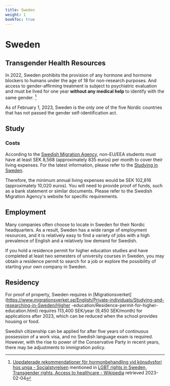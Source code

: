 ```yaml
---
title: Sweden
weight: 1
bookToc: true
---
```


# Sweden

## Transgender Health Resources

In 2022, Sweden prohibits the provision of any hormone and hormone blockers to humans under the age of 18 for non-research purposes. And access to gender-affirming treatment is subject to psychiatric evaluation and must be lived for one year **without any medical help** to identify with the same gender. [^1]

As of February 1, 2023, Sweden is the only one of the five Nordic countries that has not passed the gender self-identification act.

## Study


### Costs

According to the [Swedish Migration Agency]((https://www.migrationsverket.se/)), non-EU/EEA students must have at least SEK 8,568 (approximately 835 euros) per month to cover their living expenses. For the latest information, please refer to the [Studying in Sweden](https://www.migrationsverket.se/English/Private-individuals/Studying-in-Sweden.html).

Therefore, the minimum annual living expenses would be SEK 102,816 (approximately 10,020 euros). You will need to provide proof of funds, such as a bank statement or similar documents. Please refer to the Swedish Migration Agency's website for specific requirements.

## Employment

Many companies often choose to locate in Sweden for their Nordic headquarters. As a result, Sweden has a wide range of employment resources, and it is relatively easy to find a variety of jobs with a high prevalence of English and a relatively low demand for Swedish.

If you hold a residence permit for higher education studies and have completed at least two semesters of university courses in Sweden, you may obtain a residence permit to search for a job or explore the possibility of starting your own company in Sweden.

## Residency

For proof of property, Sweden requires in [Migrationsverket](https://www.migrationsverket.se/English/Private-individuals/Studying-and-researching-in-Sweden/Higher -education/Residence-permit-for-higher-education.html) requires 113,400 SEK/year (9,450 SEK/month) for applications after 2023, which can be reduced when the school provides housing or food.

Swedish citizenship can be applied for after five years of continuous possession of a work visa, and no Swedish language exam is required. However, with the rise to power of the Conservative Party in recent years, there may be adjustments to immigration policy.


[^1]: [Uppdaterade rekommendationer för hormonbehandling vid könsdysfori hos unga - Socialstyrelsen](https://www.socialstyrelsen.se/om-socialstyrelsen/pressrum/press/uppdaterade-rekommendationer-for-hormonbehandling-vid-konsdysfori-hos-unga/) mentioned in [LGBT rights in Sweden, Transgender rights, Access to healthcare - Wikipedia](https://en.wikipedia.org/wiki/LGBT_rights_in_Sweden) retrieved 2023-02-04
